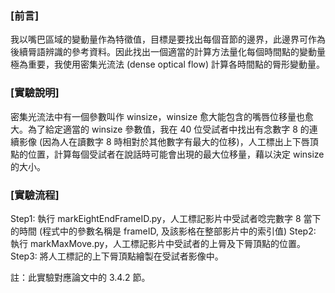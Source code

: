 ### [前言]
我以嘴巴區域的變動量作為特徵值，目標是要找出每個音節的邊界，此邊界可作為後續脣語辨識的參考資料。因此找出一個適當的計算方法量化每個時間點的變動量極為重要，我使用密集光流法 (dense optical flow) 計算各時間點的脣形變動量。

### [實驗說明]
密集光流法中有一個參數叫作 winsize，winsize 愈大能包含的嘴唇位移量也愈大。為了給定適當的 winsize 參數值，我在 40 位受試者中找出有念數字 8 的連續影像 (因為人在讀數字 8 時相對於其他數字有最大的位移)，人工標出上下唇頂點的位置，計算每個受試者在說話時可能會出現的最大位移量，藉以決定 winsize 的大小。

### [實驗流程]
Step1: 執行 markEightEndFrameID.py，人工標記影片中受試者唸完數字 8 當下的時間 (程式中的參數名稱是 frameID, 及該影格在整部影片中的索引值)
Step2: 執行 markMaxMove.py，人工標記影片中受試者的上脣及下脣頂點的位置。
Step3: 將人工標記的上下脣頂點繪製在受試者影像中。

註：此實驗對應論文中的 3.4.2 節。
